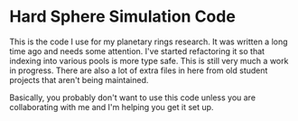 # Hard Sphere Simulation Code

This is the code I use for my planetary rings research. It was written a
long time ago and needs some attention. I've started refactoring it so that
indexing into various pools is more type safe. This is still very much a work
in progress. There are also a lot of extra files in here from old student
projects that aren't being maintained.

Basically, you probably don't want to use this code unless you are collaborating
with me and I'm helping you get it set up.

